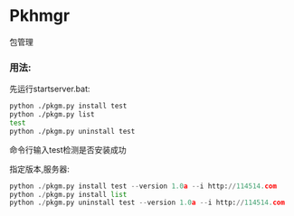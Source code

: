 # Pkhmgr
包管理

### 用法:
先运行startserver.bat:
```bash
python ./pkgm.py install test
python ./pkgm.py list
test
python ./pkgm.py uninstall test
```
命令行输入test检测是否安装成功

指定版本,服务器:
```python
python ./pkgm.py install test --version 1.0a --i http://114514.com
python ./pkgm.py install list
python ./pkgm.py uninstall test --version 1.0a --i http://114514.com
```